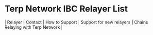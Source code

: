 # Terp Network IBC Relayer List

| Relayer | Contact | How to Support | Support for new relayers | Chains Relaying with Terp Network |
